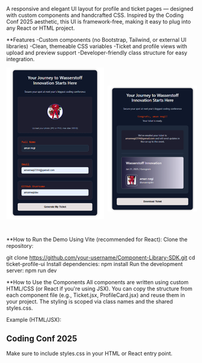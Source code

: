A responsive and elegant UI layout for profile and ticket pages — designed with custom components and handcrafted CSS. Inspired by the Coding Conf 2025 aesthetic, this UI is framework-free, making it easy to plug into any React or HTML project.

 **Features
-Custom components (no Bootstrap, Tailwind, or external UI libraries)
-Clean, themeable CSS variables
-Ticket and profile views with upload and preview support
-Developer-friendly class structure for easy integration.


<div style="display: flex; gap: 10px;">
  <img src="https://raw.githubusercontent.com/amannegidev/Component-Library-SDK/refs/heads/main/Screenshot%202025-05-13%20101513.png" 
       style="height: 400px; object-fit: contain;" />

  <img src="https://raw.githubusercontent.com/amannegidev/Component-Library-SDK/refs/heads/main/Screenshot%202025-05-13%20101732.png" 
       style="height: 400px; object-fit: contain;" />
</div>




**How to Run the Demo
Using Vite (recommended for React):
Clone the repository:

git clone https://github.com/your-username/Component-Library-SDK.git
cd ticket-profile-ui
Install dependencies:
npm install
Run the development server:
npm run dev

**How to Use the Components
All components are written using custom HTML/CSS (or React if you're using JSX).
You can copy the structure from each component file (e.g., Ticket.jsx, ProfileCard.jsx) and reuse them in your project.
The styling is scoped via class names and the shared styles.css.

Example (HTML/JSX):

<div class="ticket">
  <h2 class="ticket-title">Coding Conf 2025</h2>
</div>

Make sure to include styles.css in your HTML or React entry point.
<link rel="stylesheet" href="./styles.css" />

